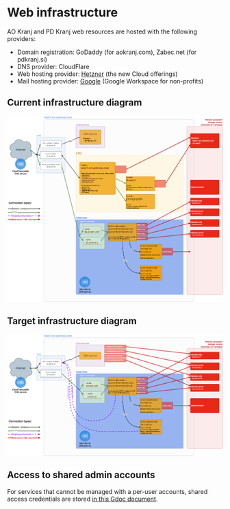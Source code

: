 # Web infrastructure

AO Kranj and PD Kranj web resources are hosted with the following providers:
- Domain registration: GoDaddy (for aokranj.com), Zabec.net (for pdkranj.si)
- DNS provider: CloudFlare
- Web hosting provider: [Hetzner](https://console.hetzner.cloud) (the new Cloud offerings)
- Mail hosting provider: [Google](admin.google.com) (Google Workspace for non-profits)



## Current infrastructure diagram

![Current infrastructure diagram](docs/web-server-config-diagram-current.drawio.png?raw=true "Current infrastructure diagram")



## Target infrastructure diagram

![Target infrastructure diagram](docs/web-server-config-diagram-desired.drawio.png?raw=true "Target infrastructure diagram")



## Access to shared admin accounts

For services that cannot be managed with a per-user accounts, shared access credentials are stored [in this Gdoc document](https://docs.google.com/document/d/14AWf-AGrkmL9sXSIKNZtTy6fsr2FF014JLQlkA4WLAw).
